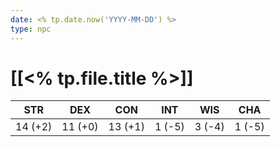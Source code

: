 ```yaml
---
date: <% tp.date.now('YYYY-MM-DD') %>
type: npc
---
```


# [[<% tp.file.title %>]]


|STR|DEX|CON|INT|WIS|CHA|
|:---:|:---:|:---:|:---:|:---:|:---:|
|14 (+2)|11 (+0)|13 (+1)|1 (-5)|3 (-4)|1 (-5)|

